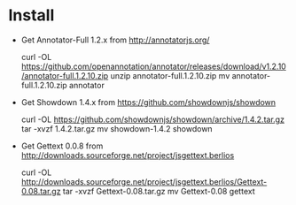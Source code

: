 # Install

* Get Annotator-Full 1.2.x from http://annotatorjs.org/

    curl -OL https://github.com/openannotation/annotator/releases/download/v1.2.10/annotator-full.1.2.10.zip
    unzip annotator-full.1.2.10.zip
    mv annotator-full.1.2.10.zip annotator

* Get Showdown 1.4.x from https://github.com/showdownjs/showdown

    curl -OL https://github.com/showdownjs/showdown/archive/1.4.2.tar.gz
    tar -xvzf 1.4.2.tar.gz
    mv showdown-1.4.2 showdown

* Get Gettext 0.0.8 from http://downloads.sourceforge.net/project/jsgettext.berlios
    
    curl -OL http://downloads.sourceforge.net/project/jsgettext.berlios/Gettext-0.08.tar.gz
    tar -xvzf Gettext-0.08.tar.gz
    mv Gettext-0.08 gettext
